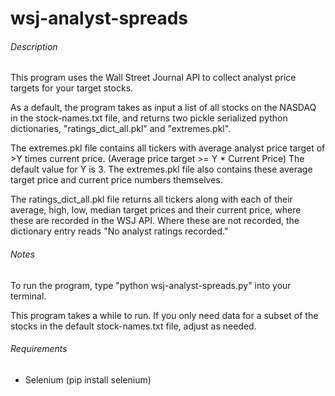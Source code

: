# wsj-analyst-spreads

###### Description
This program uses the Wall Street Journal API to collect analyst price targets for your target stocks.

As a default, the program takes as input a list of all stocks on the NASDAQ in the stock-names.txt file, and returns two pickle serialized python dictionaries, "ratings_dict_all.pkl" and "extremes.pkl".

The extremes.pkl file contains all tickers with average analyst price target of >Y times current price. (Average price target >= Y * Current Price) The default value for Y is 3. The extremes.pkl file also contains these average target price and current price numbers themselves.

The ratings_dict_all.pkl file returns all tickers along with each of their average, high, low, median target prices and their current price, where these are recorded in the WSJ API. Where these are not recorded, the dictionary entry reads "No analyst ratings recorded."

###### Notes

To run the program, type "python wsj-analyst-spreads.py" into your terminal.

This program takes a while to run. If you only need data for a subset of the stocks in the default stock-names.txt file, adjust as needed.

###### Requirements
- Selenium (pip install selenium)



